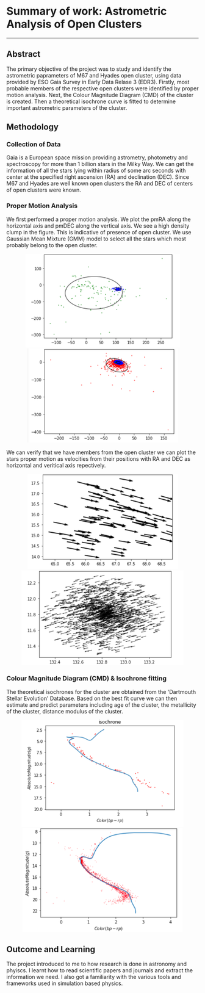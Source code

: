 # Summary of work: Astrometric Analysis of Open Clusters
 
----------------------------------------------

## Abstract

The primary objective of the project was to study and identify the astrometric paprameters of M67 and Hyades open cluster, using data provided by ESO Gaia Survey in Early Data Relase 3 (EDR3). Firstly, most probable members of the respective open clusters were identified by proper motion analysis. Next, the Colour Magnitude Diagram (CMD) of the cluster is created. Then a theoretical isochrone curve is fitted to determine important astrometric parameters of the cluster.  


## Methodology

### Collection of Data
Gaia is a European space mission providing astrometry, photometry and spectroscopy for more than 1 billion stars in the Milky Way. We can get the information of all the stars lying within radius of some arc seconds with center at the specified right ascension (RA) and declination (DEC). Since M67 and Hyades are well known open clusters the RA and DEC of centers of open clusters were known. 

### Proper Motion Analysis

We first performed a proper motion analysis. We plot the pmRA along the horizontal axis and pmDEC along the vertical axis. We see a high density clump in the figure. This is indicative of presence of open cluster. We use Gaussian Mean Mixture (GMM) model to select all the stars which most probably belong to the open cluster.

<p align = "center">
<img src="https://github.com/redboxup/astromodule/blob/main/plots/hyades_gmm_plot.png" width="405"/> <img src="https://github.com/redboxup/astromodule/blob/main/plots/m67_gmm_plot.png" width="395"/> 
</p>

We can verify that we have members from the open cluster we can plot the stars proper motion as velocities from their positions with RA and DEC as horizontal and veritical axis repectively.

<p align = "center">
<img src="https://github.com/redboxup/astromodule/blob/main/plots/pm_plot_hyades.png" width="395"/> <img src="https://github.com/redboxup/astromodule/blob/main/plots/pm_m67.png" width="425"/> 
</p>

### Colour Magnitude Diagram (CMD) & Isochrone fitting
The theoretical isochrones for the cluster are obtained from the 'Dartmouth Stellar Evolution' Database. Based on the best fit curve we can then estimate and predict parameters including age of the cluster, the metallicity of the cluster, distance modulus of the cluster.

<p align = "center">
<img src="https://github.com/redboxup/astromodule/blob/main/plots/isochrone_hyades.png" width="425"/> <img src="https://github.com/redboxup/astromodule/blob/main/plots/isochrone_m67.png" width="420"/> 
</p>

## Outcome and Learning
The project introduced to me to how research is done in astronomy and phyiscs. I learnt how to read scientific papers and journals and extract the information we need. I also got a familiarity with the various tools and frameworks used in simulation based physics. 



